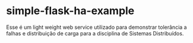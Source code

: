 # simple-flask-ha-example
Esse é um light weight web service utilizado para demonstrar tolerância a falhas e distribuição de carga para a disciplina de Sistemas Distribuídos.
